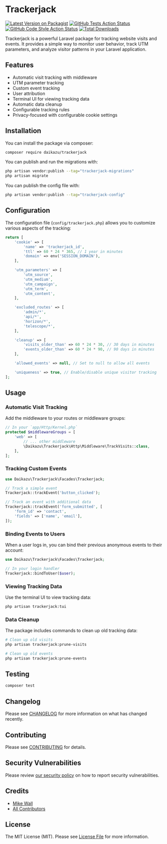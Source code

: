# Trackerjack

[![Latest Version on Packagist](https://img.shields.io/packagist/v/daikazu/trackerjack.svg?style=flat-square)](https://packagist.org/packages/daikazu/trackerjack)
[![GitHub Tests Action Status](https://img.shields.io/github/actions/workflow/status/daikazu/trackerjack/run-tests.yml?branch=main&label=tests&style=flat-square)](https://github.com/daikazu/trackerjack/actions?query=workflow%3Arun-tests+branch%3Amain)
[![GitHub Code Style Action Status](https://img.shields.io/github/actions/workflow/status/daikazu/trackerjack/fix-php-code-style-issues.yml?branch=main&label=code%20style&style=flat-square)](https://github.com/daikazu/trackerjack/actions?query=workflow%3A"Fix+PHP+code+style+issues"+branch%3Amain)
[![Total Downloads](https://img.shields.io/packagist/dt/daikazu/trackerjack.svg?style=flat-square)](https://packagist.org/packages/daikazu/trackerjack)

Trackerjack is a powerful Laravel package for tracking website visits and events. It provides a simple way to monitor user behavior, track UTM parameters, and analyze visitor patterns in your Laravel application.

## Features

- Automatic visit tracking with middleware
- UTM parameter tracking
- Custom event tracking
- User attribution
- Terminal UI for viewing tracking data
- Automatic data cleanup
- Configurable tracking rules
- Privacy-focused with configurable cookie settings

## Installation

You can install the package via composer:

```bash
composer require daikazu/trackerjack
```

You can publish and run the migrations with:

```bash
php artisan vendor:publish --tag="trackerjack-migrations"
php artisan migrate
```

You can publish the config file with:

```bash
php artisan vendor:publish --tag="trackerjack-config"
```

## Configuration

The configuration file (`config/trackerjack.php`) allows you to customize various aspects of the tracking:

```php
return [
    'cookie' => [
        'name' => 'trackerjack_id',
        'ttl' => 60 * 24 * 365, // 1 year in minutes
        'domain' => env('SESSION_DOMAIN'),
    ],

    'utm_parameters' => [
        'utm_source',
        'utm_medium',
        'utm_campaign',
        'utm_term',
        'utm_content',
    ],

    'excluded_routes' => [
        'admin/*',
        'api/*',
        'horizon/*',
        'telescope/*',
    ],

    'cleanup' => [
        'visits_older_than' => 60 * 24 * 30, // 30 days in minutes
        'events_older_than' => 60 * 24 * 90, // 90 days in minutes
    ],

    'allowed_events' => null, // Set to null to allow all events

    'uniqueness' => true, // Enable/disable unique visitor tracking
];
```

## Usage

### Automatic Visit Tracking

Add the middleware to your routes or middleware groups:

```php
// In your `app/Http/Kernel.php`
protected $middlewareGroups = [
    'web' => [
        // ... other middleware
        \Daikazu\Trackerjack\Http\Middleware\TrackVisits::class,
    ],
];
```

### Tracking Custom Events

```php
use Daikazu\Trackerjack\Facades\Trackerjack;

// Track a simple event
Trackerjack::trackEvent('button_clicked');

// Track an event with additional data
Trackerjack::trackEvent('form_submitted', [
    'form_id' => 'contact',
    'fields' => ['name', 'email'],
]);
```

### Binding Events to Users

When a user logs in, you can bind their previous anonymous events to their account:

```php
use Daikazu\Trackerjack\Facades\Trackerjack;

// In your login handler
Trackerjack::bindToUser($user);
```

### Viewing Tracking Data

Use the terminal UI to view tracking data:

```bash
php artisan trackerjack:tui
```

### Data Cleanup

The package includes commands to clean up old tracking data:

```bash
# Clean up old visits
php artisan trackerjack:prune-visits

# Clean up old events
php artisan trackerjack:prune-events
```

## Testing

```bash
composer test
```

## Changelog

Please see [CHANGELOG](CHANGELOG.md) for more information on what has changed recently.

## Contributing

Please see [CONTRIBUTING](CONTRIBUTING.md) for details.

## Security Vulnerabilities

Please review [our security policy](../../security/policy) on how to report security vulnerabilities.

## Credits

- [Mike Wall](https://github.com/daikazu)
- [All Contributors](../../contributors)

## License

The MIT License (MIT). Please see [License File](LICENSE.md) for more information.
